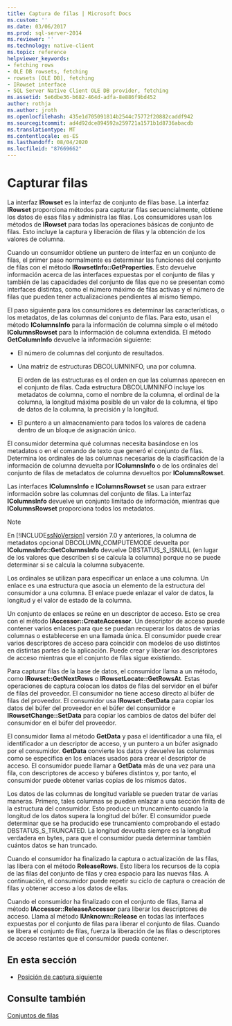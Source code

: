 ```yaml
---
title: Captura de filas | Microsoft Docs
ms.custom: ''
ms.date: 03/06/2017
ms.prod: sql-server-2014
ms.reviewer: ''
ms.technology: native-client
ms.topic: reference
helpviewer_keywords:
- fetching rows
- OLE DB rowsets, fetching
- rowsets [OLE DB], fetching
- IRowset interface
- SQL Server Native Client OLE DB provider, fetching
ms.assetid: 5e6dbe36-b682-464d-adfa-8e886f9bd452
author: rothja
ms.author: jroth
ms.openlocfilehash: 435e1d705091814b2544c75772f20882caddf942
ms.sourcegitcommit: ad4d92dce894592a259721a1571b1d8736abacdb
ms.translationtype: MT
ms.contentlocale: es-ES
ms.lasthandoff: 08/04/2020
ms.locfileid: "87669662"
---
```

# <a name="fetching-rows"></a>Capturar filas
  La interfaz **IRowset** es la interfaz de conjunto de filas base. La interfaz **IRowset** proporciona métodos para capturar filas secuencialmente, obtiene los datos de esas filas y administra las filas. Los consumidores usan los métodos de **IRowset** para todas las operaciones básicas de conjunto de filas. Esto incluye la captura y liberación de filas y la obtención de los valores de columna.  
  
 Cuando un consumidor obtiene un puntero de interfaz en un conjunto de filas, el primer paso normalmente es determinar las funciones del conjunto de filas con el método **IRowsetInfo::GetProperties**. Esto devuelve información acerca de las interfaces expuestas por el conjunto de filas y también de las capacidades del conjunto de filas que no se presentan como interfaces distintas, como el número máximo de filas activas y el número de filas que pueden tener actualizaciones pendientes al mismo tiempo.  
  
 El paso siguiente para los consumidores es determinar las características, o los metadatos, de las columnas del conjunto de filas. Para esto, usan el método **IColumnsInfo** para la información de columna simple o el método **IColumnsRowset** para la información de columna extendida. El método **GetColumnInfo** devuelve la información siguiente:  
  
-   El número de columnas del conjunto de resultados.  
  
-   Una matriz de estructuras DBCOLUMNINFO, una por columna.  
  
     El orden de las estructuras es el orden en que las columnas aparecen en el conjunto de filas. Cada estructura DBCOLUMNINFO incluye los metadatos de columna, como el nombre de la columna, el ordinal de la columna, la longitud máxima posible de un valor de la columna, el tipo de datos de la columna, la precisión y la longitud.  
  
-   El puntero a un almacenamiento para todos los valores de cadena dentro de un bloque de asignación único.  
  
 El consumidor determina qué columnas necesita basándose en los metadatos o en el comando de texto que generó el conjunto de filas. Determina los ordinales de las columnas necesarias de la clasificación de la información de columna devuelta por **IColumnsInfo** o de los ordinales del conjunto de filas de metadatos de columna devueltos por **IColumnsRowset**.  
  
 Las interfaces **IColumnsInfo** e **IColumnsRowset** se usan para extraer información sobre las columnas del conjunto de filas. La interfaz **IColumnsInfo** devuelve un conjunto limitado de información, mientras que **IColumnsRowset** proporciona todos los metadatos.  
  
> [!NOTE]  
>  En [!INCLUDE[ssNoVersion](../../includes/ssnoversion-md.md)] versión 7.0 y anteriores, la columna de metadatos opcional DBCOLUMN_COMPUTEMODE devuelta por **IColumnsInfo::GetColumnsInfo** devuelve DBSTATUS_S_ISNULL (en lugar de los valores que describen si se calcula la columna) porque no se puede determinar si se calcula la columna subyacente.  
  
 Los ordinales se utilizan para especificar un enlace a una columna. Un enlace es una estructura que asocia un elemento de la estructura del consumidor a una columna. El enlace puede enlazar el valor de datos, la longitud y el valor de estado de la columna.  
  
 Un conjunto de enlaces se reúne en un descriptor de acceso. Esto se crea con el método **IAccessor::CreateAccessor**. Un descriptor de acceso puede contener varios enlaces para que se puedan recuperar los datos de varias columnas o establecerse en una llamada única. El consumidor puede crear varios descriptores de acceso para coincidir con modelos de uso distintos en distintas partes de la aplicación. Puede crear y liberar los descriptores de acceso mientras que el conjunto de filas sigue existiendo.  
  
 Para capturar filas de la base de datos, el consumidor llama a un método, como **IRowset::GetNextRows** o **IRowsetLocate::GetRowsAt**. Estas operaciones de captura colocan los datos de filas del servidor en el búfer de filas del proveedor. El consumidor no tiene acceso directo al búfer de filas del proveedor. El consumidor usa **IRowset::GetData** para copiar los datos del búfer del proveedor en el búfer del consumidor e **IRowsetChange::SetData** para copiar los cambios de datos del búfer del consumidor en el búfer del proveedor.  
  
 El consumidor llama al método **GetData** y pasa el identificador a una fila, el identificador a un descriptor de acceso, y un puntero a un búfer asignado por el consumidor. **GetData** convierte los datos y devuelve las columnas como se especifica en los enlaces usados para crear el descriptor de acceso. El consumidor puede llamar a **GetData** más de una vez para una fila, con descriptores de acceso y búferes distintos y, por tanto, el consumidor puede obtener varias copias de los mismos datos.  
  
 Los datos de las columnas de longitud variable se pueden tratar de varias maneras. Primero, tales columnas se pueden enlazar a una sección finita de la estructura del consumidor. Esto produce un truncamiento cuando la longitud de los datos supera la longitud del búfer. El consumidor puede determinar que se ha producido ese truncamiento comprobando el estado DBSTATUS_S_TRUNCATED. La longitud devuelta siempre es la longitud verdadera en bytes, para que el consumidor pueda determinar también cuántos datos se han truncado.  
  
 Cuando el consumidor ha finalizado la captura o actualización de las filas, las libera con el método **ReleaseRows**. Esto libera los recursos de la copia de las filas del conjunto de filas y crea espacio para las nuevas filas. A continuación, el consumidor puede repetir su ciclo de captura o creación de filas y obtener acceso a los datos de ellas.  
  
 Cuando el consumidor ha finalizado con el conjunto de filas, llama al método **IAccessor::ReleaseAccessor** para liberar los descriptores de acceso. Llama al método **IUnknown::Release** en todas las interfaces expuestas por el conjunto de filas para liberar el conjunto de filas. Cuando se libera el conjunto de filas, fuerza la liberación de las filas o descriptores de acceso restantes que el consumidor pueda contener.  
  
## <a name="in-this-section"></a>En esta sección  
  
-   [Posición de captura siguiente](fetching-rows-next-fetch-position.md)  
  
## <a name="see-also"></a>Consulte también  
 [Conjuntos de filas](rowsets.md)  
  
  
